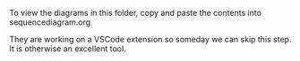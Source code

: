 To view the diagrams in this folder, copy and paste the contents into sequencediagram.org

They are working on a VSCode extension so someday we can skip this step. It is otherwise an excellent tool.